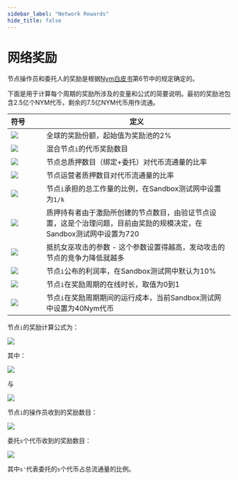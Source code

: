 ```yaml
---
sidebar_label: "Network Rewards"
hide_title: false
---
```


# 网络奖励

节点操作员和委托人的奖励是根据[Nym白皮书](https://nymtech.net/nym-whitepaper.pdf)第6节中的规定确定的。

下面是用于计算每个周期的奖励所涉及的变量和公式的简要说明。最初的奖励池包含2.5亿个NYM代币，剩余的7.5亿NYM代币用作流通。

|<span style="white-space:nowrap;">符号&emsp;&emsp;</span>|定义|
|:--|--|
|<img src="https://render.githubusercontent.com/render/math?math=R"></img>|全球的奖励份额，起始值为奖励池的2% |
|<img src="https://render.githubusercontent.com/render/math?math=R_{i}"></img>|混合节点`i`的代币奖励数目|
|<img src="https://render.githubusercontent.com/render/math?math=\sigma_{i}"></img>|节点总质押数目（绑定+委托）对代币流通量的比率|
|<img src="https://render.githubusercontent.com/render/math?math=\lambda_{i}"></img>|节点运营者质押数目对代币流通量的比率|
|<img src="https://render.githubusercontent.com/render/math?math=\omega_{i}"></img>|节点`i`承担的总工作量的比例，在Sandbox测试网中设置为`1/k`|
|<img src="https://render.githubusercontent.com/render/math?math=k"></img>|质押持有者由于激励所创建的节点数目，由验证节点设置，这是个治理问题，目前由奖励的规模决定，在Sandbox测试网中设置为720|
|<img src="https://render.githubusercontent.com/render/math?math=\alpha"></img>|抵抗女巫攻击的参数 - 这个参数设置得越高，发动攻击的节点的竞争力降低就越多|
|<img src="https://render.githubusercontent.com/render/math?math=PM_{i}"></img>|节点`i`公布的利润率，在Sandbox测试网中默认为10%|
|<img src="https://render.githubusercontent.com/render/math?math=PF_{i}"></img>| 节点`i`在奖励周期的在线时长，取值为0到1                      |
|<img src="https://render.githubusercontent.com/render/math?math=PP_{i}"></img>|节点`i`在奖励周期期间的运行成本，当前Sandbox测试网中设置为40Nym代币|

节点`i`的奖励计算公式为：

<img src="https://render.githubusercontent.com/render/math?math=R_{i}=PF_{i} \cdot R \cdot (\sigma^'_{i} \cdot \omega_{i} \cdot k %2b \alpha \cdot \lambda^'_{i} \cdot \sigma^'_{i} \cdot k)/(1 %2b \alpha)"></img>


其中：

<img src="https://render.githubusercontent.com/render/math?math=\sigma^'_{i} = min\{\sigma_{i}, 1/k\}"></img>


与

<img src="https://render.githubusercontent.com/render/math?math=\lambda^'_{i} = min\{\lambda_{i}, 1/k\}"></img>


节点`i`的操作员收到的奖励数目：

<img src="https://render.githubusercontent.com/render/math?math=min\{PP_{i},R_{i})\} %2b max\{0, (PM_{i} %2b (1 - PM_{i}) \cdot \lambda_{i}/\delta_{i}) \cdot (R_{i} - PP_{i})\}"></img>


委托`s`个代币收到的奖励数目：

<img src="https://render.githubusercontent.com/render/math?math=max\{0, (1-PM_{i}) \cdot (s^'/\sigma_{i}) \cdot (R_{i} - PP_{i})\}"></img>

其中`s'`代表委托的`s`个代币占总流通量的比例。

